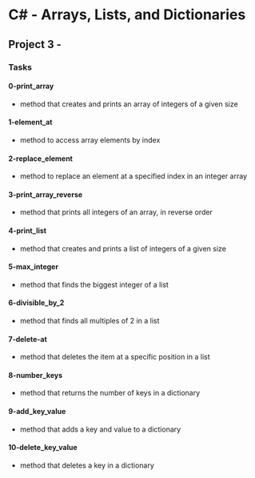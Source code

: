 # C# - Arrays, Lists, and Dictionaries

## Project 3 -

### Tasks

#### 0-print_array

- method that creates and prints an array of integers of a given size

#### 1-element_at

- method to access array elements by index

#### 2-replace_element

- method to replace an element at a specified index in an integer array

#### 3-print_array_reverse

- method that prints all integers of an array, in reverse order

#### 4-print_list

- method that creates and prints a list of integers of a given size

#### 5-max_integer

- method that finds the biggest integer of a list

#### 6-divisible_by_2

- method that finds all multiples of 2 in a list

#### 7-delete-at

- method that deletes the item at a specific position in a list

#### 8-number_keys

- method that returns the number of keys in a dictionary

#### 9-add_key_value

- method that adds a key and value to a dictionary

#### 10-delete_key_value

- method that deletes a key in a dictionary
